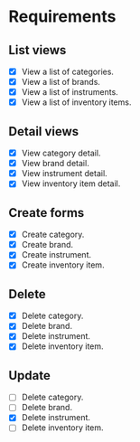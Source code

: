 # Requirements

## List views

- [x] View a list of categories.
- [x] View a list of brands.
- [x] View a list of instruments.
- [x] View a list of inventory items.

## Detail views

- [x] View category detail.
- [x] View brand detail.
- [x] View instrument detail.
- [x] View inventory item detail.

## Create forms

- [x] Create category.
- [x] Create brand.
- [x] Create instrument.
- [x] Create inventory item.

## Delete

- [x] Delete category.
- [x] Delete brand.
- [x] Delete instrument.
- [x] Delete inventory item.

## Update

- [ ] Delete category.
- [ ] Delete brand.
- [x] Delete instrument.
- [ ] Delete inventory item.
